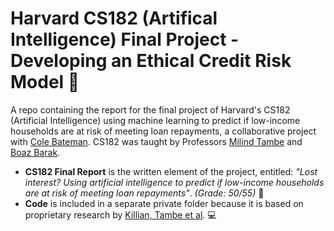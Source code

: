 # Harvard CS182 (Artifical Intelligence) Final Project - Developing an Ethical Credit Risk Model  :robot:
A repo containing the report for the final project of Harvard's CS182 (Artificial Intelligence) using machine learning to predict if low-income households are at risk of meeting loan repayments, a collaborative project with [Cole Bateman](https://www.linkedin.com/in/cole-bateman/). CS182 was taught by Professors [Milind Tambe](https://teamcore.seas.harvard.edu/people/milind-tambe) and [Boaz Barak](https://quantum.harvard.edu/boaz-barak).

* **CS182 Final Report** is the written element of the project, entitled: *"Lost interest? Using artificial intelligence to predict if low-income households are at risk of meeting loan repayments"*. *(Grade: 50/55)*  :bank:
* **Code** is included in a separate private folder because it is based on proprietary research by [Killian, Tambe et al](https://arxiv.org/abs/1902.01506).  :computer:
